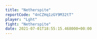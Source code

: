 ```yaml
---
title: "Netherspite"
reportCode: "4nCZHq1zGY9M32tT"
player: "Lght"
fight: "Netherspite"
date: 2021-07-01T18:55:15.468000+00:00
---
```

